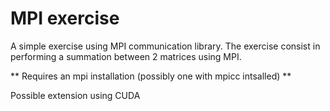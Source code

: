 # MPI exercise
A simple exercise using MPI communication library. The exercise consist in performing a summation between 2 matrices using MPI. 

** Requires an mpi installation (possibly one with mpicc intsalled) ** 

Possible extension using CUDA
